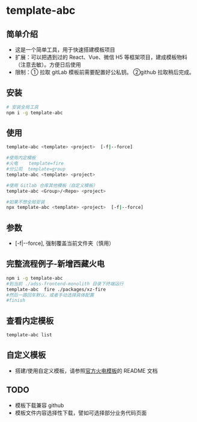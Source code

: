 # template-abc

## 简单介绍

- 这是一个简单工具，用于快速搭建模板项目
- 扩展：可以把遇到过的 React、Vue、微信 H5 等框架项目，建成模板物料（注意去敏）。方便日后使用
- 限制：① 拉取 gitLab 模板前需要配置好公私钥。 ②github 拉取稍后完成。

## 安装

```bash
# 安装全局工具
npm i -g template-abc
```

## 使用

```bash
template-abc <template> <project>  [-f|--force]

#使用内定模板
#火电    template=fire
#分公司  template=group
template-abc <template> <project>

#使用 Gitlab 仓库其他模板（自定义模板）
template-abc <Group>/<Repo> <project>

#如果不想全局安装
npx template-abc <template> <project>  [-f|--force]
```

## 参数

- [-f|--force], 强制覆盖当前文件夹（慎用）

## 完整流程例子-新增西藏火电

```bash
npm i -g template-abc
#到当前 ./adss-frontend-monolith 目录下终端运行
template-abc  fire ./packages/xz-fire
#然后一路回车默认，或者手动选择具体配置
#finish
```

## 查看内定模板

```bash
template-abc list
```

## 自定义模板

- 搭建/使用自定义模板，请参照[官方火电模板](http://git.tsintergy.com:8070/frontend/adss-template-fire/)的 README 文档

## TODO

- 模板下载兼容 github
- 模板文件内容选择性下载，譬如可选择部分业务代码页面
